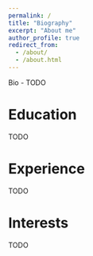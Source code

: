 ```yaml
---
permalink: /
title: "Biography"
excerpt: "About me"
author_profile: true
redirect_from: 
  - /about/
  - /about.html
---
```


Bio - TODO

Education
======
TODO

Experience
======
TODO

Interests
======
TODO
